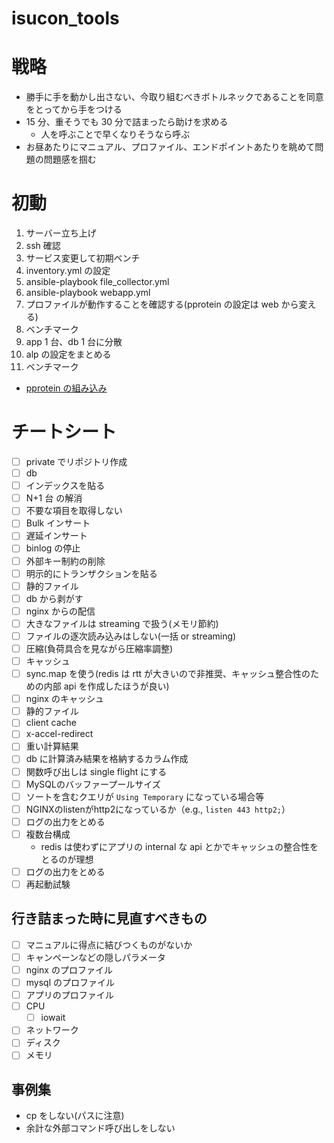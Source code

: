 # isucon_tools

# 戦略
- 勝手に手を動かし出さない、今取り組むべきボトルネックであることを同意をとってから手をつける
- 15 分、重そうでも 30 分で詰まったら助けを求める
  - 人を呼ぶことで早くなりそうなら呼ぶ
- お昼あたりにマニュアル、プロファイル、エンドポイントあたりを眺めて問題の問題感を掴む

# 初動
1. サーバー立ち上げ
2. ssh 確認
3. サービス変更して初期ベンチ
4. inventory.yml の設定
5. ansible-playbook file_collector.yml
6. ansible-playbook webapp.yml
7. プロファイルが動作することを確認する(pprotein の設定は web から変える)
8. ベンチマーク
9. app 1 台、db 1 台に分散
10. alp の設定をまとめる
11. ベンチマーク

- [pprotein の組み込み](https://github.com/narusejun/isucon13-final/commit/3210c87c83158010f27ca0d54e1071315d1b3fb1)

# チートシート

- [ ]  private でリポジトリ作成
- [ ]  db
  - [ ]  インデックスを貼る
  - [ ]  N+1 台 の解消
  - [ ]  不要な項目を取得しない
  - [ ]  Bulk インサート
  - [ ]  遅延インサート
  - [ ]  binlog の停止
  - [ ]  外部キー制約の削除
  - [ ]  明示的にトランザクションを貼る
- [ ]  静的ファイル
  - [ ]  db から剥がす
  - [ ]  nginx からの配信
  - [ ]  大きなファイルは streaming で扱う(メモリ節約)
  - [ ]  ファイルの逐次読み込みはしない(一括 or streaming)
  - [ ]  圧縮(負荷具合を見ながら圧縮率調整)
- [ ]  キャッシュ
  - [ ]  sync.map を使う(redis は rtt が大きいので非推奨、キャッシュ整合性のための内部 api を作成したほうが良い)
  - [ ]  nginx のキャッシュ
  - [ ]  静的ファイル
  - [ ]  client cache
  - [ ]  x-accel-redirect
  - [ ]  重い計算結果
  - [ ]  db に計算済み結果を格納するカラム作成
  - [ ]  関数呼び出しは single flight にする
- [ ]  MySQLのバッファープールサイズ
  - [ ]  ソートを含むクエリが `Using Temporary` になっている場合等
- [ ]  NGINXのlistenがhttp2になっているか（e.g., `listen 443 http2;`）
- [ ]  ログの出力をとめる
- [ ]  複数台構成
    - redis は使わずにアプリの internal な api とかでキャッシュの整合性をとるのが理想
- [ ]  ログの出力をとめる
- [ ]  再起動試験

## 行き詰まった時に見直すべきもの

- [ ]  マニュアルに得点に結びつくものがないか
  - [ ] キャンペーンなどの隠しパラメータ
- [ ]  nginx のプロファイル
- [ ]  mysql のプロファイル
- [ ]  アプリのプロファイル
- [ ]  CPU
    - [ ]  iowait
- [ ]  ネットワーク
- [ ]  ディスク
- [ ]  メモリ

## 事例集
- cp をしない(パスに注意)
- 余計な外部コマンド呼び出しをしない
